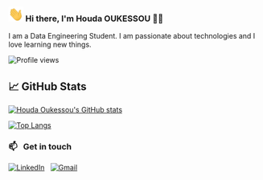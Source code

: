 ### <img src="https://raw.githubusercontent.com/ABSphreak/ABSphreak/master/gifs/Hi.gif" width="30px"> Hi there, I'm Houda OUKESSOU 👨‍💻

I am a Data Engineering Student. I am passionate about technologies and I love learning new things.

![Profile views](https://gpvc.arturio.dev/H-Okss) 

<!--
## :hammer: Things I work with


![](https://img.shields.io/badge/Python-3776AB?style=flat-square&logo=python&logoColor=FFFFFF)
![MySQL](https://img.shields.io/badge/MySQL-00000F?style=for-the-badge&logo=mysql&logoColor=white) 
![NumPy](https://img.shields.io/badge/numpy%20-%23013243.svg?&style=flat&logo=numpy&logoColor=white)&nbsp;
![Pandas](https://img.shields.io/badge/pandas%20-%23150458.svg?&style=flat&logo=pandas&logoColor=white)&nbsp;
-->

<!--## :mag: Some info!
- <img width="16" src="https://cdn-icons-png.flaticon.com/512/2151/2151353.png" alt="Morocco" /> I'm from Morocco
- 🎓 I'm a Data Engineering student at Institut National des Postes et Télécommunications (INPT)-->
<!-- - <img width="16" src="https://cdn3.iconfinder.com/data/icons/logos-and-brands-adobe/512/267_Python-512.png" alt="" /> My favorite programming language is Python -->
<!-- - 👯 I’m looking for a PFE internship in Data Science | Data Engineering -->
<!--- ✉️ You can email me at: oukessou.houda@gmail.com
- 🔭 I’m currently working on ...
- 🤔 I’m looking for help with ...
- 💬 Ask me about ... -->

## :chart_with_upwards_trend: GitHub Stats

[![Houda Oukessou's GitHub stats](https://github-readme-stats.vercel.app/api?username=H-Okss&show_icons=true&theme=github_dark&hide_border=true)](https://github.com/anuraghazra/github-readme-stats)

[![Top Langs](https://github-readme-stats.vercel.app/api/top-langs/?username=H-Okss&layout=compact&theme=github_dark&hide_border=true)](https://github.com/H-Okss/github-readme-stats)




### 📫 &nbsp; Get in touch


<a href="https://www.linkedin.com/in/houda-oukessou/"><img alt="LinkedIn" src="https://img.shields.io/badge/linkedin%20-%230077B5.svg?&style=flat&logo=linkedin&logoColor=white"/></a> &nbsp;
<a href="mailto:oukessou.houda@gmail.com"><img alt="Gmail" src="https://img.shields.io/badge/Gmail-D14836?style=flat&logo=gmail&logoColor=white" /></a> &nbsp;


